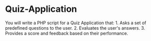# Quiz-Application
You will write a PHP script for a Quiz Application that:  1. Asks a set of predefined questions to the user.  2. Evaluates the user's answers.  3. Provides a score and feedback based on their performance.
